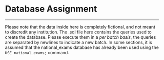 <h1> Database Assignment </h1>
<hr>
Please note that the data inside here is completely fictional, and not meant to discredit any institution.
The .sql file here contains the queries used to create the database. Please execute them in a <em>per batch basis</em>, the queries are separated
by newlines to indicate a new batch. In some sections, it is assumed that the national_exams database has already been used using the 
<code>USE national_exams;</code> command. 
